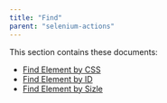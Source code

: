 ```yaml
---
title: "Find"
parent: "selenium-actions"
---
```


This section contains these documents:

* [Find Element by CSS](rg1-find-element-by-css)
* [Find Element by ID](rg1-find-element-by-id)
* [Find Element by Sizle](rg1-find-element-by-sizzle)

